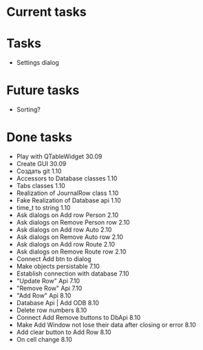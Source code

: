 # Current tasks

# Tasks
- Settings dialog

# Future tasks
- Sorting?

# Done tasks
- Play with QTableWidget 30.09
- Create GUI 30.09
- Создать git 1.10
- Accessors to Database classes 1.10
- Tabs classes 1.10
- Realization of JournalRow class 1.10
- Fake Realization of Database api 1.10
- time_t to string 1.10
- Ask dialogs on Add row Person 2.10
- Ask dialogs on Remove Person row 2.10
- Ask dialogs on Add row Auto 2.10
- Ask dialogs on Remove Auto row 2.10
- Ask dialogs on Add row Route 2.10
- Ask dialogs on Remove Route row 2.10
- Connect Add btn to dialog
- Make objects persistable 7.10
- Establish connection with database 7.10
- "Update Row" Api 7.10
- "Remove Row" Api 7.10
- "Add Row" Api 8.10
- Database Api | Add ODB 8.10
- Delete row numbers 8.10
- Connect Add Remove buttons to DbApi 8.10
- Make Add Window not lose their data after closing or error 8.10
- Add clear button to Add Row 8.10
- On cell change 8.10